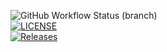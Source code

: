 ![GitHub Workflow Status (branch)](https://img.shields.io/github/actions/workflow/status/LouisMitch/sem/main.yml?branch=master)  
[![LICENSE](https://img.shields.io/github/license/LouisMitch/sem.svg?style=flat-square)](https://github.com/LouisMitch/sem/blob/master/LICENSE)  
[![Releases](https://img.shields.io/github/release/LouisMitch/sem/all.svg?style=flat-square)](https://github.com/LouisMitch/sem/releases)